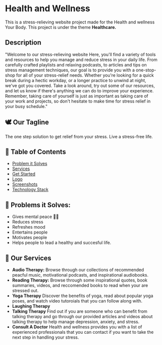 # Health and Wellness 
This is a stress-relieving website project made for the Health and wellness Your Body. 
This project is under the theme **Healthcare.**


##  Description 
"Welcome to our stress-relieving website  Here, you'll find a variety of tools and resources to help you manage and reduce stress in your daily life. From carefully crafted playlists and relaxing podcasts, to articles and tips on stress management techniques, our goal is to provide you with a one-stop-shop for all of your stress-relief needs. Whether you're looking for a quick break during a hectic workday, or a longer practice to unwind at night, we've got you covered. Take a look around, try out some of our resources, and let us know if there's anything we can do to improve your experience. Remember, taking care of yourself is just as important as taking care of your work and projects, so don't hesitate to make time for stress relief in your busy schedule."



## 🕊 Our Tagline 
The one step solution to get relief from your stress.
Live a stress-free life.

## 📝 Table of Contents
- [Problem it Solves](#problem_statement)
- [Services](#services)
- [Get Started](#getStarted)
- [Logo](#logo)
- [Screenshots](#screenshots)
- [Technology Stack](#tech_stack)


## 🔎 Problems it Solves: <a name = "problem_statement"></a>
- Gives mental peace 🧘‍♀️
- Reduces stress
- Refreshes mood
- Entertains people
- Motivates people
- Helps people to lead a healthy and succesful life.

## 💼 Our Services <a name = "services"></a>
- **Audio Therapy:**
  Browse through our collections of recommended peacful music, motivational podcasts, and inspirational audiobooks. 
- **Reading Therapy:**
  Browse through some inspirational quotes, book summaries, videos, and reccomended books to read when your are stressed out.
- **Yoga Therapy**
  Discover the benefits of yoga, read about popular yoga poses, and watch video tutoroials that you can follow along with.
- **Laughing Therapy**
- **Talking Therapy**
  Find out if you are someone who can benefit from talking therapy and go through our provided articles and videos about talking therapy to help manage depression, anxiety, and stress.
- **Consult A Doctor**
Health and wellness  provides you with a list of experienced professionals that you can contact if you want to take the next step in handling your stress. 

